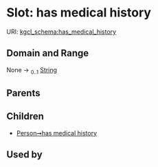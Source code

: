 
# Slot: has medical history




URI: [kgcl_schema:has_medical_history](https://w3id.org/hrshdhgd/kgcl-schema/has_medical_history)


## Domain and Range

None &#8594;  <sub>0..1</sub> [String](types/String.md)

## Parents


## Children

 *  [Person➞has medical history](Person_has_medical_history.md)

## Used by

